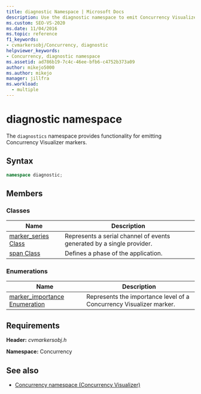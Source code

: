 ```yaml
---
title: diagnostic Namespace | Microsoft Docs
description: Use the diagnostic namespace to emit Concurrency Visualizer markers. The diagnostic namespace is a member of the Concurrency namespace.
ms.custom: SEO-VS-2020
ms.date: 11/04/2016
ms.topic: reference
f1_keywords: 
- cvmarkersobj/Concurrency, diagnostic
helpviewer_keywords: 
- Concurrency, diagnostic namespace
ms.assetid: ad786b19-7c4c-46ee-bfb6-c4752b373a09
author: mikejo5000
ms.author: mikejo
manager: jillfra
ms.workload: 
  - multiple
---
```

# diagnostic namespace
The `diagnostics` namespace provides functionality for emitting Concurrency Visualizer markers.

## Syntax

```cpp
namespace diagnostic;
```

## Members

### Classes

|Name|Description|
|----------|-----------------|
|[marker_series Class](../profiling/marker-series-class.md)|Represents a serial channel of events generated by a single provider.|
|[span Class](../profiling/span-class.md)|Defines a phase of the application.|

### Enumerations

|Name|Description|
|----------|-----------------|
|[marker_importance Enumeration](../profiling/marker-importance-enumeration.md)|Represents the importance level of a Concurrency Visualizer marker.|

## Requirements
 **Header:** *cvmarkersobj.h*

 **Namespace:** Concurrency

## See also
- [Concurrency namespace (Concurrency Visualizer)](../profiling/concurrency-namespace-concurrency-visualizer.md)